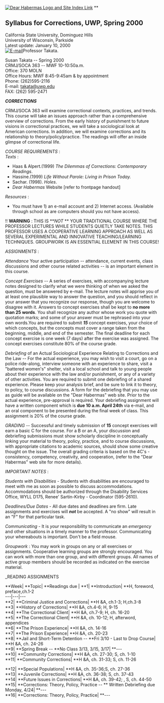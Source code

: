 [![Dear Habermas Logo and Site Index Link](darklogo.gif)](siteindx.htm) **

## Syllabus for Corrections, UWP, Spring 2000

California State University, Dominguez Hills  
University of Wisconsin, Parkside  
Latest update: January 10, 2000  
[![E-mail](email1.gif)](mailto:takata@uwp.edu)Professor Takata.  

Susan Takata -- Spring 2000  
CRMJ/SOCA 363 -- MWF 10-10:50a.m.  
Office: 370 MOLN  
Office Hours: MWF 8:45-9:45am & by appointment  
Phone: (262)595-2116  
E-mail: takata@uwp.edu  
FAX: (262) 595-2471  
  

**_CORRECTIONS_**  

CRMJ/SOCA 363 will examine correctional contexts, practices, and trends. This
course will take an issues approach rather than a comprehensive overview of
corrections. From the early history of punishment to future visions in
correctional practices, we will take a sociological look at American
corrections. In addition, we will examine corrections and its relationship to
theory/policy/practice. The readings will offer an inside glimpse of
correctional life.  
  
_COURSE REQUIREMENTS_ :  
_Texts_ :  
* Haas & Alpert.(1999) _The Dilemmas of Corrections: Contemporary Readings_.  
* Hassine.(1999) _Life Without Parole: Living in Prison Today._  
* Sachar. (1998). _Holes_.  
* _Dear Habermas_ Website [refer to frontpage handout]  
  
_Resources_ :  
* You must have 1) an e-mail account and 2) Internet access. (Available through school as are computers should you not have access).  
  
!! **WARNING** : THIS IS **_NOT_ ** YOUR TRADITIONAL COURSE WHERE THE
PROFESSOR LECTURES WHILE STUDENTS QUIETLY TAKE NOTES. THIS PROFESSOR USES A
COOPERATIVE LEARNING APPROACH AS WELL AS SEVERAL EXPERIMENTAL AND INNOVATIVE
TEACHING/LEARNING TECHNIQUES. GROUPWORK IS AN ESSENTIAL ELEMENT IN THIS
COURSE!  
  
_ASSIGNMENTS_ :  
  
_Attendance_ Your active participation -- attendance, current events, class
discussions and other course related activities -- is an important element in
this course.  
  
_Concept Exercises_ \-- A series of exercises, with accompanying lecture notes
designed to clarify what we were thinking of when we asked the question, must
be answered by e-mail. The lecture notes will apprise you of at least one
plausible way to answer the question, and you should reflect in your answer
that you recognize our response, though you are welcome to disagree with it.
Answers to concept exercises shall be kept to **no more than 25 words**. You
shall recognize any author whose work you quote with quotation marks; and some
of your answer must be rephrased into your own words.You are required to
submit **_15_** concept exercises, your choice of which concepts, but the
concepts must cover a range taken from the beginning, middle, and end of the
semester. The final deadline for each concept exercise is one week (7 days)
after the exercise was assigned. The concept exercises constitute 80% of the
course grade.  
  
_Debriefing_ of an Actual Sociological Experience Relating to Corrections and
the Law -- For the actual experience, you may wish to visit a court, go on a
police ride-along, interview someone with an experience to share, visit a
"battered women's" shelter, visit a local school and talk to young people
about their experience with the law and/or punishment, or any of a variety of
other activities. You are required to submit one debriefing of a shared
experience. Please keep your analysis brief, and be sure to link it to theory,
to policy, to course discussions. A form for the debriefing that you may use
as guide will be available on the "Dear Habermas" web site. Prior to the
actual experience, pre-approval is required. Your debriefing assignment will
have a written component which is **due 10 a.m. April 24th** via e-mail, and
an oral component to be presented during the final week of class. This
assignment is 20% of the course grade.  
  
  
_GRADING_ \-- Successful and timely submission of **15** concept exercises
will earn a basic C for the course. For a B or an A, your discussion and
debriefing submissions must show scholarly discipline in conceptually linking
your material to theory, policy, practice, and to course discussions, with
appropriate citations to academic sources, should show some creative thought
on the issue. The overall grading criteria is based on the 4C's - consistency,
competency, creativity, and cooperation, (refer to the "Dear Habermas" web
site for more details).  
  
  
_IMPORTANT NOTES_ :  
  
_Students with Disabilities_ \- Students with disabilities are encouraged to
meet with me as soon as possible to discuss accommodations. Accommodations
should be authorized through the Disability Services Office, WYLL D175, Renee'
Sartin-Kirby - Coordinator (595-2610).  
  
_Deadlines/Due Dates_ \- All due dates and deadlines are firm. Late
assignments and exercises will **_not_** be accepted. A "no show" will result
in an "F" for that particular task.  
  
_Communicating_ \- It is _your_ responsibility to communicate an _emergency_
and other situations in a timely manner to the professor. Communicating your
whereabouts is important. Don't be a field mouse.  
  
_Groupwork_ : You may work in groups on any or all exercises or assignments.
Cooperative learning groups are strongly encouraged. You can work with more
than one group, and with different groups. All names of active group members
should be recorded as indicated on the exercise material.  
  
  

_READING ASSIGNMENTS  
  
**Week|  **Topic|  **Readings due | **1|  **Introduction|  **H, foreword,
preface,ch.1-2  
---|---|---  
**2|  **Criminal Justice and Corrections|  **H &A, ch.1-3; H,ch.3-8  
**3|  **History of Corrections|  **H &A, ch.4-6; H, 9-15  
**4|  **The Correctional Client|  **H &A, ch.7-9; H, ch. 16-20  
**5|  **The Correctional Client|  **H &A, ch. 10-12; H, afterword, appendices  
**6|  **The Prison Experience|  **H &A, ch. 14-16  
**7|  **The Prison Experience|  **H &A, ch. 20-23  
**8|  **Jail and Short-Term Detention -- **Fri 3/10 - Last to Drop Course|
**H &A, ch. 24-26  
**9|  **Spring Break -- **No Class 3/13, 3/15, 3/17|  **\---  
**10|  **Community Corrections|  **H &A, ch. 27-30; S, ch. 1-10  
**11|  **Community Corrections|  **H &A, ch. 31-33; S, ch. 11-26  
  
**12|  **Special Populations|  **H &A, ch. 35-36;S, ch. 27-36  
**13|  **Juvenile Corrections|  **H &A, ch. 36-38; S, ch. 37-43  
**14|  **Future Issues in Corrections|  **H &A, ch. 39-42; , S, ch. 44-50  
**15|  **Corrections: Theory, Policy, Practice -- ** Written Debriefing due
Monday, 4/24|  **\---  
**16|  **Corrections: Theory, Policy, Practice|  **\---

